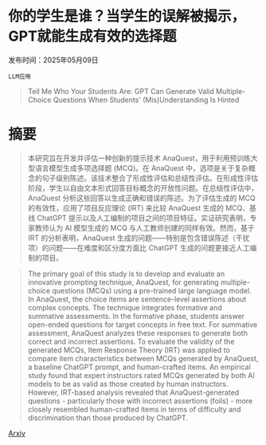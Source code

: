 # 你的学生是谁？当学生的误解被揭示，GPT就能生成有效的选择题

发布时间：2025年05月09日

`LLM应用`

> Tell Me Who Your Students Are: GPT Can Generate Valid Multiple-Choice Questions When Students' (Mis)Understanding Is Hinted

# 摘要

> 本研究旨在开发并评估一种创新的提示技术 AnaQuest，用于利用预训练大型语言模型生成多项选择题 (MCQ)。在 AnaQuest 中，选项是关于复杂概念的句子级别陈述。该技术整合了形成性评估和总结性评估。在形成性评估阶段，学生以自由文本形式回答目标概念的开放性问题。在总结性评估中，AnaQuest 分析这些回答以生成正确和错误的陈述。为了评估生成的 MCQ 的有效性，应用了项目反应理论 (IRT) 来比较 AnaQuest 生成的 MCQ、基线 ChatGPT 提示以及人工编制的项目之间的项目特征。实证研究表明，专家教师认为 AI 模型生成的 MCQ 与人工教师创建的同样有效。然而，基于 IRT 的分析表明，AnaQuest 生成的问题——特别是包含错误陈述（干扰项）的问题——在难度和区分度方面比 ChatGPT 生成的问题更接近人工编制的项目。

> The primary goal of this study is to develop and evaluate an innovative prompting technique, AnaQuest, for generating multiple-choice questions (MCQs) using a pre-trained large language model. In AnaQuest, the choice items are sentence-level assertions about complex concepts. The technique integrates formative and summative assessments. In the formative phase, students answer open-ended questions for target concepts in free text. For summative assessment, AnaQuest analyzes these responses to generate both correct and incorrect assertions. To evaluate the validity of the generated MCQs, Item Response Theory (IRT) was applied to compare item characteristics between MCQs generated by AnaQuest, a baseline ChatGPT prompt, and human-crafted items. An empirical study found that expert instructors rated MCQs generated by both AI models to be as valid as those created by human instructors. However, IRT-based analysis revealed that AnaQuest-generated questions - particularly those with incorrect assertions (foils) - more closely resembled human-crafted items in terms of difficulty and discrimination than those produced by ChatGPT.

[Arxiv](https://arxiv.org/abs/2505.05815)